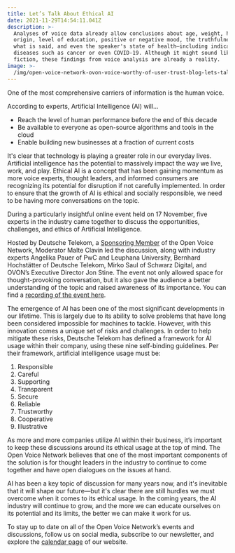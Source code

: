 ```yaml
---
title: Let’s Talk About Ethical AI
date: 2021-11-29T14:54:11.041Z
description: >-
  Analyses of voice data already allow conclusions about age, weight, height,
  origin, level of education, positive or negative mood, the truthfulness of
  what is said, and even the speaker's state of health—including indications of
  diseases such as cancer or even COVID-19. Although it might sound like science
  fiction, these findings from voice analysis are already a reality.
image: >-
  /img/open-voice-network-ovon-voice-worthy-of-user-trust-blog-lets-talk-about-ethical-ai-deutsche-telekom.jpg
---
```

One of the most comprehensive carriers of information is the human voice.

According to experts, Artificial Intelligence (AI) will…

* Reach the level of human performance before the end of this decade
* Be available to everyone as open-source algorithms and tools in the cloud
* Enable building new businesses at a fraction of current costs

It's clear that technology is playing a greater role in our everyday lives. Artificial intelligence has the potential to massively impact the way we live, work, and play. Ethical AI is a concept that has been gaining momentum as more voice experts, thought leaders, and informed consumers are recognizing its potential for disruption if not carefully implemented. In order to ensure that the growth of AI is ethical and socially responsible, we need to be having more conversations on the topic.

During a particularly insightful online event held on 17 November, five experts in the industry came together to discuss the opportunities, challenges, and ethics of Artificial Intelligence. 

Hosted by Deutsche Telekom, a [Sponsoring Member](https://openvoicenetwork.org/sponsoring_member/) of the Open Voice Network, Moderator Malte Clavin led the discussion, along with industry experts Angelika Pauer of PwC and Leuphana University, Bernhard Hochstätter of Deutsche Telekom, Mirko Saul of Schwarz Digital, and OVON’s Executive Director Jon Stine. The event not only allowed space for thought-provoking conversation, but it also gave the audience a better understanding of the topic and raised awareness of its importance. You can find a [recording of the event here](https://www.youtube.com/watch?v=SpERHKUI9WM).

The emergence of AI has been one of the most significant developments in our lifetime. This is largely due to its ability to solve problems that have long been considered impossible for machines to tackle. However, with this innovation comes a unique set of risks and challenges. In order to help mitigate these risks, Deutsche Telekom has defined a framework for AI usage within their company, using these nine self-binding guidelines. Per their framework, artificial intelligence usage must be:

1. Responsible
2. Careful
3. Supporting
4. Transparent
5. Secure
6. Reliable
7. Trustworthy
8. Cooperative
9. Illustrative

As more and more companies utilize AI within their business, it’s important to keep these discussions around its ethical usage at the top of mind. The Open Voice Network believes that one of the most important components of the solution is for thought leaders in the industry to continue to come together and have open dialogues on the issues at hand.

AI has been a key topic of discussion for many years now, and it's inevitable that it will shape our future—but it's clear there are still hurdles we must overcome when it comes to its ethical usage. In the coming years, the AI industry will continue to grow, and the more we can educate ourselves on its potential and its limits, the better we can make it work for us.

To stay up to date on all of the Open Voice Network’s events and discussions, follow us on social media, subscribe to our newsletter, and explore the [calendar page](https://openvoicenetwork.org/calendar/) of our website.
